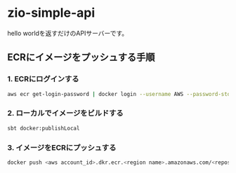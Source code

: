 # zio-simple-api

hello worldを返すだけのAPIサーバーです。


## ECRにイメージをプッシュする手順

### 1. ECRにログインする

```sh
aws ecr get-login-password | docker login --username AWS --password-stdin <aws account_id>.dkr.ecr.<region name>.amazonaws.com/<repository name>
```

### 2. ローカルでイメージをビルドする

```sh
sbt docker:publishLocal
```

### 3. イメージをECRにプッシュする

```sh
docker push <aws account_id>.dkr.ecr.<region name>.amazonaws.com/<repository name>:<tag>
```
